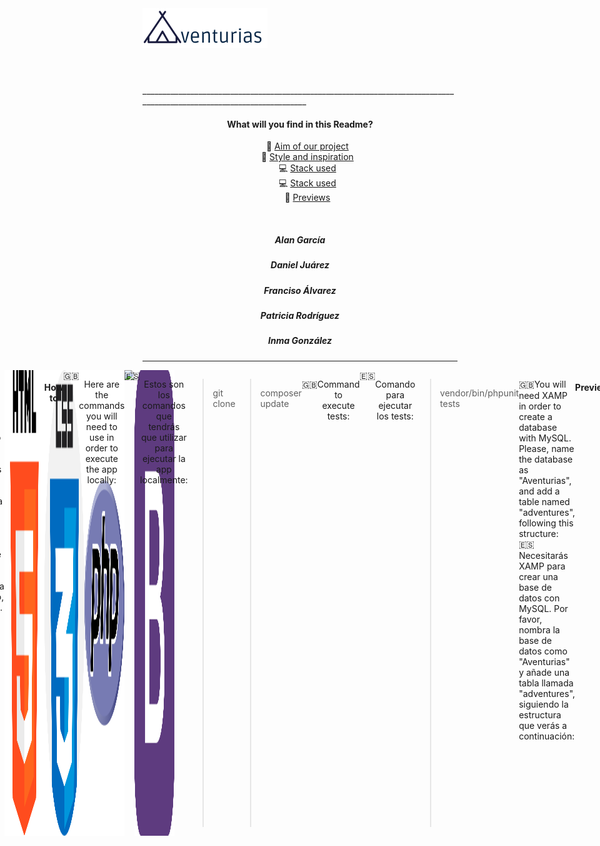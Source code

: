 <header style="display:flex; flex-direction:row;">
<div align="center">
  <img src="Aventurias\public\images\logoAventurias.png">
</div>
</header>

<main>
   _______________________________________________________________________________________________________________________
  <div align="center">
  <h4 align="center">What will you find in this Readme?</h4>
  <ul type="none">
      <li>🎯 <a href="#aim"> Aim of our project</a></li>
      <li>🎨 <a href="#inspiration"> Style and inspiration</a></li>
      <li>💻 <a href="#stack"> Stack used</a></li>
      <li>💻 <a href="#stack"> Stack used</a></li>
      <li>📸 <a href="#previews"> Previews</a></li>
  </ul>
  </div>
  
   <br>
  <div align="center">
  <h5 align="center">Alan García</h5>
  <h5 align="center">Daniel Juárez</h5>
  <h5 align="center">Franciso Álvarez</h5>
  <h5 align="center">Patricia Rodríguez </h5>
  <h5 align="center">Inma González </h5>
  </div>
  
 ____________________________________________________________________________________________________

 <div style="display:flex; justify-content:center;">
  <h4 align="center" id="aim">Aim of our project</h4>
  🇬🇧<p>Aventurias is our first CRUD project using databases. Our project's aim is offering a platform which adventure tourism businesses can use to manage their bookings. Through this platform, users can create appointments, but also modify or cancel the active ones.  </p>
  🇪🇸<p>Aventurias es nuestro primer proyecto CRUD utilizando bases de datos. El objetivo de nuestra aplicación es ofrecer una plataforma que los negocios de turismo activo puedan utilizar para gestionar sus reservas. A través de esta plataforma, los usuarios podrán crear citas, así como modificarlas o cancelar reservas activas. </p>

  
  <h4 align="center" id="inspiration">Style and inspiration</h4>
  🇬🇧<p>Our application styling is based in the Asturian flag, which is yellow and blue coloured <img src="Aventurias\public\images\blueSquare.png"><img src="Aventurias\public\images\yellowSquare.png">. Adventure and active tourism is specially relevant in our region, where it's common to find plenty of choices for leisure time activities, such as hiking, parachuting, kayaking, paintball, speleology, cycling... So we found in that field a good opportunity to offer a solution. </p>
  🇪🇸<p>El color en el diseño de nuestra aplicación está basado en la bandera de Asturias, que es azul y amarilla<img src="Aventurias\public\images\blueSquare.png"><img src="Aventurias\public\images\yellowSquare.png">. La aventura y el turismo activo son especialmente relevantes en nuestra región, donde es común encontrar multitud de estas actividades como opciones de ocio, tales como senderismo, paracaidismo, kayak, paintball, espeleología, ciclismo... Así que encontramos en este campo una buena oportunidad para ofrecer nuestra solución. </p>
  
    
  <h4 align="center" id="stack">Stack used</h4>
  
  🇬🇧<p align="center">This is our first project using PHP vanilla, along with MySql in order to manage databases; it's also the first time we oficially use Bootstrap as a CSS source. We are combining both languages with the basics, HTML and CSS.</p>
  <br>
  🇪🇸<p align="center">Este es nuestro primer proyecto usando PHP vanilla, junto con MySQL para gestionar las bases de datos; también es la primera vez que utilizamos Bootstrap como fuente principal de estilos, combinándola con lo básico, HTML y CSS. </p>
  <br>
  <div align="center" class="logoBox" style="display: flex">
      <img src="Aventurias\public\images\/html-5.png" style="width: 64px">
      <img src="Aventurias\public\images\/css.png" style="width: 64px">
      <img src="Aventurias\public\images\/php.png" style="width: 64px">
      <img src="https://pngimg.com/uploads/mysql/mysql_PNG22.png" style="width: 64px">
      <img src="Aventurias\public\images\/bootstrap.png" style="width: 64px">
  </div>
  
  <h4 align="center" id="howTo">How to</h4>
  🇬🇧<p align="center">Here are the commands you will need to use in order to execute the app locally:</p>
  🇪🇸<p align="center">Estos son los comandos que tendrás que utilizar para ejecutar la app localmente:</p>
   
   > git clone
   
   > composer update
  
 🇬🇧<p align="center">Command to execute tests:</p>
 🇪🇸<p align="center">Comando para ejecutar los tests:</p>
   
   > vendor/bin/phpunit tests
   
   
   🇬🇧You will need XAMP in order to create a database with MySQL. Please, name the database as "Aventurias", and add a table named "adventures", following this structure: 
   🇪🇸Necesitarás XAMP para crear una base de datos con MySQL. Por favor, nombra la base de datos como "Aventurias" y añade una tabla llamada "adventures", siguiendo la estructura que verás a continuación:
   
   <table>
     <thead>
       <td>id</td>
       <td>name</td>
       <td>phone</td>
       <td>email</td>              
       <td>people</td>
       <td>adventure</td>
       <td>info</td>
       <td>date_time</td>
     </thead>
       <td>1</td>
       <td>Maripili Pérez </td>
       <td>+34666666666</td>
       <td>maripili@mail.net</td>              
       <td>2</td>
       <td>Surf</td>
       <td>No sabemos nadar</td>
       <td>06/08/2022</td>
   </table>
   
  <h4 align="center" id="previews">Previews</h4>
         <img align="center" src="Aventurias\public\images\preview1.png" style="width:200px; height: auto">
         <img align="center" src="Aventurias\public\images\preview2.png" style="width:200px; height: auto">
         <img align="center" src="Aventurias\public\images\preview-desktop.png" style="width:400px; height: auto">

 </div>

</main>
